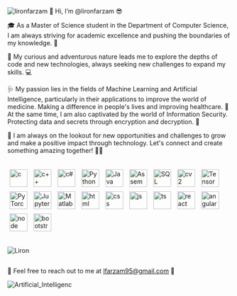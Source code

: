 <img src="https://komarev.com/ghpvc/?username=lironfarzam&label=Profile%20views&color=0e75b6&style=flat" alt="lironfarzam" /> 
👋 Hi, I’m @lironfarzam 😎

🎓 As a Master of Science student in the Department of Computer Science, I am always striving for academic excellence and pushing the boundaries of my knowledge. 💪

🤔 My curious and adventurous nature leads me to explore the depths of code and new technologies, always seeking new challenges to expand my skills. 💻

🩺 My passion lies in the fields of Machine Learning and Artificial Intelligence, particularly in their applications to improve the world of medicine. Making a difference in people's lives and improving healthcare. 💉
At the same time, I am also captivated by the world of Information Security. Protecting data and secrets through encryption and decryption. 🔐

🤝 I am always on the lookout for new opportunities and challenges to grow and make a positive impact through technology. Let's connect and create something amazing together! 👨‍💻

##
<p float="left">

<img style="padding:5px;" align="center" alt="c" width="40px" src="https://seeklogo.com/images/C/c-programming-language-logo-9B32D017B1-seeklogo.com.png"/>
<img style="padding:5px;" align="center" alt="c++" width="40px" src="https://raw.githubusercontent.com/isocpp/logos/master/cpp_logo.png"/>
<img style="padding:5px;" align="center" alt="c#" width="40px" src="https://upload.wikimedia.org/wikipedia/commons/thumb/b/bd/Logo_C_sharp.svg/1820px-Logo_C_sharp.svg.png"/>
<img style="padding:5px;" align="center" alt="Python" width="40px" src="https://seeklogo.com/images/P/python-logo-A32636CAA3-seeklogo.com.png"/>
<img style="padding:5px;" align="center" alt="Java" width="40px" src="https://seeklogo.com/images/J/java-logo-7F8B35BAB3-seeklogo.com.png"/>
<img style="padding:5px;" align="center" alt="Assembly" width="40px" src="https://cdn.hackr.io/uploads/topics_svg/1515163329FBBk5SGRAt.svg"/>
<img style="padding:5px;" align="center" alt="SQL" width="40px" src="https://e7.pngegg.com/pngimages/167/148/png-clipart-microsoft-azure-sql-database-microsoft-sql-server-database-blue-text-thumbnail.png"/>
<img style="padding:5px;" align="center" alt="cv2" width="40px" src="https://i.stack.imgur.com/RtNrs.png"/>
<img style="padding:5px;" align="center" alt="TensorFlow" width="40px" src="https://upload.wikimedia.org/wikipedia/commons/thumb/2/2d/Tensorflow_logo.svg/230px-Tensorflow_logo.svg.png?20170429160244"/>
<img style="padding:5px;" align="center" alt="PyTorch" width="40px" src="https://upload.wikimedia.org/wikipedia/commons/thumb/1/10/PyTorch_logo_icon.svg/992px-PyTorch_logo_icon.svg.png?20200318225611"/>
<img style="padding:5px;" align="center" alt="Jupyter" width="40px" src="https://upload.wikimedia.org/wikipedia/commons/thumb/3/38/Jupyter_logo.svg/88px-Jupyter_logo.svg.png"/>
<img style="padding:5px;" align="center" alt="Matlab" width="40px" src="https://upload.wikimedia.org/wikipedia/commons/2/21/Matlab_Logo.png"/>
<img style="padding:5px;" align="center" alt="html" width="40px" src="https://upload.wikimedia.org/wikipedia/commons/thumb/3/38/HTML5_Badge.svg/800px-HTML5_Badge.svg.png"/>
<img style="padding:5px;" align="center" alt="css" width="40px" src="https://cdn4.iconfinder.com/data/icons/social-media-logos-6/512/121-css3-512.png"/>
<img style="padding:5px;" align="center" alt="js" width="40px" src="https://upload.wikimedia.org/wikipedia/commons/thumb/6/6a/JavaScript-logo.png/640px-JavaScript-logo.png"/>
<img style="padding:5px;" align="center" alt="ts" width="40px" src="https://upload.wikimedia.org/wikipedia/commons/thumb/4/4c/Typescript_logo_2020.svg/1024px-Typescript_logo_2020.svg.png?20221110153201"/>
<img style="padding:5px;" align="center" alt="react" width="40px" src="https://upload.wikimedia.org/wikipedia/commons/thumb/a/a7/React-icon.svg/2300px-React-icon.svg.png"/>
<img style="padding:5px;" align="center" alt="angular" width="40px" src="https://angular.io/assets/images/logos/angular/angular.png"/>
<img style="padding:5px;" align="center" alt="node" width="40px" src="https://static-00.iconduck.com/assets.00/node-js-icon-227x256-913nazt0.png"/>
<img style="padding:5px;" align="center" alt="bootstrap" width="40px" src="https://blog.getbootstrap.com/assets/brand/bootstrap-logo-shadow@2x.png"/>
<br />
</p>

##

<img src="https://github-readme-stats.vercel.app/api/top-langs?username=lironfarzam&show_icons=true&locale=en&layout=compact" alt="Liron" />

##


🚀 Feel free to reach out to me at lfarzam95@gmail.com 📧


![Artificial_Intelligenc](https://github.com/lironfarzam/lironfarzam/assets/87701576/971473ab-96be-43f2-aec9-5f29603e67aa)
